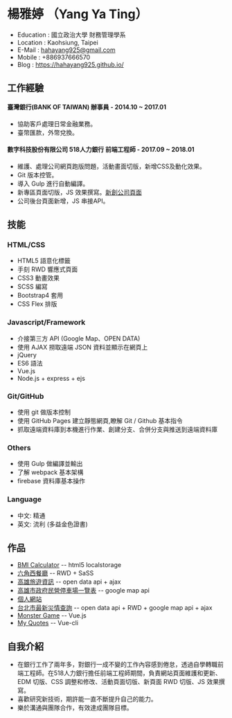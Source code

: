 # 楊雅婷 （Yang Ya Ting）

* Education : 國立政治大學 財務管理學系
* Location : Kaohsiung, Taipei
* E-Mail : hahayang925@gmail.com
* Mobile : +886937666570
* Blog : https://hahayang925.github.io/

## 工作經驗

#### 臺灣銀行(BANK OF TAIWAN) 辦事員 - 2014.10 ~ 2017.01
* 協助客戶處理日常金融業務。
* 臺幣匯款，外幣兌換。

#### 數字科技股份有限公司 518人力銀行 前端工程師 - 2017.09 ~ 2018.01
* 維護、處理公司網頁跑版問題，活動畫面切版，新增CSS及動化效果。
* Git 版本控管。
* 導入 Gulp 進行自動編譯。
* 新專區頁面切版，JS 效果撰寫。[新創公司頁面](https://www.518.com.tw/startup-jackercleaning.html)
* 公司後台頁面新增，JS 串接API。

## 技能

### HTML/CSS

* HTML5 語意化標籤
* 手刻 RWD 響應式頁面
* CSS3 動畫效果
* SCSS 編寫
* Bootstrap4 套用
* CSS Flex 排版

### Javascript/Framework

* 介接第三方 API (Google Map、OPEN DATA)
* 使用 AJAX 撈取遠端 JSON 資料並顯示在網頁上
* jQuery
* ES6 語法
* Vue.js
* Node.js + express + ejs

### Git/GitHub

* 使用 git 做版本控制
* 使用 GitHub Pages 建立靜態網頁,瞭解 Git / Github 基本指令
* 抓取遠端資料庫到本機進行作業、創建分支、合併分支與推送到遠端資料庫

### Others

* 使用 Gulp 做編譯並輸出
* 了解 webpack 基本架構
* firebase 資料庫基本操作

### Language

* 中文: 精通
* 英文: 流利 (多益金色證書)

## 作品

* [BMI Calculator](https://hahayang925.github.io/BMI/)
  -- html5 localstorage
* [六角西餐廳](https://hahayang925.github.io/project-burger/)
  -- RWD + SaSS
* [高雄旅遊資訊](https://hahayang925.github.io/travel/)
  -- open data api + ajax
* [高雄市政府民營停車場一覽表](https://hahayang925.github.io/parking/)
  -- google map api
* [個人網站](https://hahayang925.github.io/haha/)
* [台北市最新災情查詢](https://hahayang925.github.io/typhoon/)
  -- open data api + RWD + google map api + ajax
* [Monster Game](https://hahayang925.github.io/monstergame/)
  -- Vue.js
* [My Quotes](https://hahayang925.github.io/myQuote/)
  -- Vue-cli
 
## 自我介紹

* 在銀行工作了兩年多，對銀行一成不變的工作內容感到倦怠，透過自學轉職前端工程師。在518人力銀行擔任前端工程師期間，負責網站頁面維護和更新、EDM 切版、CSS 調整和修改、活動頁面切版、新頁面 RWD 切版、JS 效果撰寫。
* 喜歡研究新技術，期許能一直不斷提升自己的能力。
* 樂於溝通與團隊合作，有效達成團隊目標。

